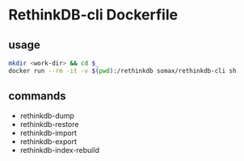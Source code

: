 # RethinkDB-cli Dockerfile

## usage

```bash
mkdir <work-dir> && cd $_
docker run --rm -it -v $(pwd):/rethinkdb somax/rethinkdb-cli sh

```

## commands

- rethinkdb-dump
- rethinkdb-restore
- rethinkdb-import
- rethinkdb-export
- rethinkdb-index-rebuild